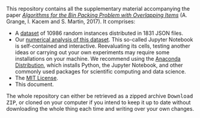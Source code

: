 This repository contains all the supplementary material accompanying the paper [_Algorithms for the Bin Packing Problem with Overlapping Items_](http://arxiv.org/abs/1605.00558) (A. Grange, I. Kacem and S. Martin, 2017). It comprises:

- A [dataset](gauss) of 10986 random instances distributed in 1831 JSON files.
- Our [numerical analysis of this dataset](http://nbviewer.jupyter.org/github/pagination-problem/pagination/blob/master/analysis.ipynb). This so-called Jupyter Notebook is self-contained and interactive. Reevaluating its cells, testing another ideas or carrying out your own experiments may require some installations on your machine. We recommend using the [Anaconda Distribution](https://www.continuum.io/downloads), which installs Python, the Jupyter Notebook, and other commonly used packages for scientific computing and data science.
- The [MIT License](LICENSE).
- This document.

The whole repository can either be retrieved as a zipped archive <kbd>Download ZIP</kbd>, or cloned on your computer if you intend to keep it up to date without downloading the whole thing each time and writing over your own changes.
